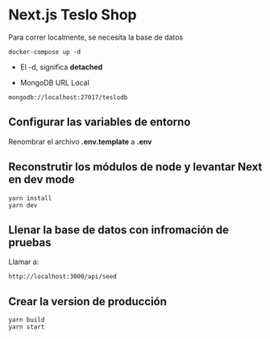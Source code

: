 <!-- @format -->

# Next.js Teslo Shop

Para correr localmente, se necesita la base de datos

```
docker-compose up -d
```

- El -d, significa **detached**

- MongoDB URL Local

```
mongodb://localhost:27017/teslodb
```

## Configurar las variables de entorno

Renombrar el archivo **.env.template** a **.env**

## Reconstrutir los módulos de node y levantar Next en dev mode

```
yarn install
yarn dev
```

## Llenar la base de datos con infromación de pruebas

Llamar a:

```
http://localhost:3000/api/seed
```

## Crear la version de producción

```
yarn build
yarn start
```
